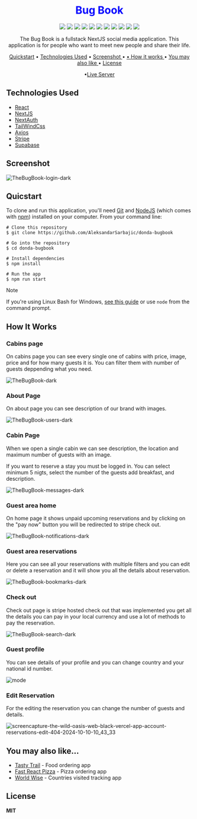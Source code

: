 <div align="center">
 <h1 style="color:blue;">Bug Book</h1>
 </div>




<div align="center">
<img src="https://img.shields.io/npm/v/npm.svg?logo=npm"/>
<img src="https://img.shields.io/badge/react-v19.0.0_rc-blue?logo=react"/>
<img src="https://img.shields.io/badge/nextjs-v15.0.0_rc-black?logo=nextdotjs"/>
<img src="https://img.shields.io/badge/prisma-v6.16.1-white?logo=prisma"/>
<img src="https://img.shields.io/badge/tailwind-v3.4.1-blue?logo=tailwindcss"/>
<img src="https://img.shields.io/badge/zod-v3.23.8-white?logo=zod"/>
<img src="https://img.shields.io/badge/radixui-v^1.1.1-white?logo=radixui"/>
<img src="https://img.shields.io/badge/typescript-v5-blue?logo=typescript"/>
<img src="https://img.shields.io/badge/lucia-v3.2.2-purple?logo=lucia"/>
<img src="https://img.shields.io/badge/reactquery-v5.50.1-red?logo=reactquery"/>
<img src="https://img.shields.io/badge/datefns-v3.6.0-pink?logo=datefns"/>
</div>  


<p align="center">The Bug Book is a fullstack NextJS social media application. This application is for people who want to meet new people and share their life.</p>

<div align="center">
  
<a href="#quicstart" >Quickstart</a> • <a href="#technologies-used" align="center">Technologies Used</a> •  <a href="#screenshot" align="center"> Screenshot </a> • <a href="#you-may-also-like" align="center"> •  <a href="#how-it-works" align="center"> How it works </a> • <a align="center" href="you-may-also-like"> You may also like  </a> •  <a href="#license" align="center"> License  </a> 

•<a href="https://donda-sma.vercel.app" align="Center">Live Server</a>

</div>

## Technologies Used

  - [React](https://react.dev/)
  - [NextJS](https://vercel.com/frameworks/nextjs)
  - [NextAuth](https://next-auth.js.org/)
  - [TailWindCss](https://tailwindcss.com/docs/customizing-colors)
  - [Axios](https://axios-http.com/)
  - [Stripe](https://stripe.com/)
  - [Supabase](https://supabase.com/)


## Screenshot

![TheBugBook-login-dark](https://github.com/user-attachments/assets/330630c6-401e-4c3b-9647-f459a0ae3591)

## Quicstart

To clone and run this application, you'll need [Git](https://git-scm.com/) and [NodeJS](https://nodejs.org/en) (which comes with [npm](https://www.npmjs.com/)) installed on your computer. From your command line:

```
# Clone this repository 
$ git clone https://github.com/AleksandarSarbajic/donda-bugbook

# Go into the repository
$ cd donda-bugbook

# Install dependencies
$ npm install

# Run the app
$ npm run start
```

> [!NOTE]  
> If you're using Linux Bash for Windows, [see this guide](https://www.howtogeek.com/261575/how-to-run-graphical-linux-desktop-applications-from-windows-10s-bash-shell/) or use `node` from the command prompt.


## How It Works

### Cabins page

On cabins page you can see every single one of cabins with price, image, price and for how many guests it is. You can filter them with number of guests deppending what you need.

![TheBugBook-dark](https://github.com/user-attachments/assets/6c447277-cd8b-4451-9998-877145847a83)


### About Page

On about page you can see description of our brand with images.

![TheBugBook-users-dark](https://github.com/user-attachments/assets/980c34d3-bbc4-43ce-8ee5-f6e5ff52a2f3)

### Cabin Page

When we open a single cabin we can see description, the location and maximum number of guests with an image.

If you want to reserve a stay you must be logged in. You can select minimum 5 nigts, select the number of the guests add breakfast, and description.

![TheBugBook-messages-dark](https://github.com/user-attachments/assets/0773c18b-d71d-47c8-b84b-14d7a212d582)

### Guest area home

On home page it shows unpaid upcoming reservations and by clicking on the "pay now" button you will be redirected to stripe check out.

![TheBugBook-notifications-dark](https://github.com/user-attachments/assets/d2313c03-9061-4b10-bdb1-95c25b94312d)

### Guest area reservations

Here you can see all your reservations with multiple filters and you can edit or delete a reservation and it will show you all the details about reservation.

![TheBugBook-bookmarks-dark](https://github.com/user-attachments/assets/f94f09a1-8953-476f-9df2-1db9bfed567e)

### Check out

Check out page is stripe hosted check out that was implemented you get all the details you can pay in your local currency and use a lot of methods to pay the reservation.

![TheBugBook-search-dark](https://github.com/user-attachments/assets/8a6a1b41-377f-4fce-807b-3904d41788cf)

### Guest profile

You can see details of your profile and you can change country and your national id number.
 
![mode](https://github.com/user-attachments/assets/787f544a-0b8d-4be4-994b-94bc116c41f2)

### Edit Reservation

For the editing the reservation you can change the number of guests and details.

![screencapture-the-wild-oasis-web-black-vercel-app-account-reservations-edit-404-2024-10-10-10_43_33](https://github.com/user-attachments/assets/7aafb42f-dea7-4b45-80d5-3bf945c2064f)



## You may also like...

- [Tasty Trail](https://github.com/AleksandarSarbajic/the-wild-oasis) - Food ordering app
- [Fast React Pizza](https://github.com/AleksandarSarbajic/fast-react-pizza) - Pizza ordering app
- [World Wise](https://github.com/AleksandarSarbajic/WorldWise) - Countries visited tracking app

## License

**MIT**
